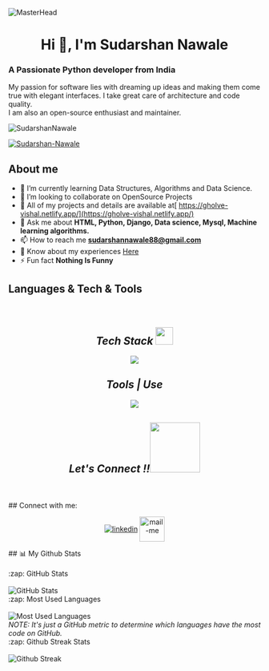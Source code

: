  
![MasterHead](https://indoanalytica.com/static/images/bannerr.gif)
<h1 align="center">Hi 👋, I'm Sudarshan Nawale</h1>


<h3>A Passionate Python developer from India</h3>
<p>My passion for software lies with dreaming up ideas and making them come true with elegant interfaces. I take great care of architecture and code quality.<br>
I am also an open-source enthusiast and maintainer.</p>

<p align="left"> <img src="https://komarev.com/ghpvc/?username=vishal1106&label=Profile%20views&color=0e75b6&style=flat" alt="SudarshanNawale" /> </p>
<p align="left"> <a href="https://github.com/ryo-ma/github-profile-trophy"><img src="https://github-profile-trophy.vercel.app/?username=SudarshanNawale" alt="Sudarshan-Nawale" /></a> </p>



## About me
- 🌱 I’m currently learning Data Structures, Algorithms and Data Science.
- 👯 I’m looking to collaborate on OpenSource Projects
- 🤔 All of my projects and details are available at[ https://gholve-vishal.netlify.app/](https://gholve-vishal.netlify.app/)
- 💬 Ask me about <b> HTML, Python, Django, Data science, Mysql, Machine learning algorithms.</b>
- 📫 How to reach me **sudarshannawale88@gmail.com**
- 📄 Know about my experiences <a href="https://drive.google.com/file/d/1jzQRqFmutFNNH4azdo5Q7FXlOiXxzeTT/view?usp=sharing">Here</a>
- ⚡ Fun fact **Nothing Is Funny**




## Languages & Tech & Tools
<br/>
<h2 align="center"><i>Tech Stack <img src="https://camo.githubusercontent.com/beb64ff21c883e318e4f5db5231c2ba4175705bea1c9249e82a41ab375db4f75/68747470733a2f2f6d65646961322e67697068792e636f6d2f6d656469612f51737347456d706b79454f684243623765312f67697068792e6769663f6369643d656366303565343761306e336769316266716e74716d6f62386739616964316f796a327772336473336d67373030626c267269643d67697068792e676966" width="35"/></i></h2>
<p align="center">
  <a >
    <img src="https://skillicons.dev/icons?i=html,Python,Django,Mysql,Data Science,Machine learning Algorithms," />
  </a>
</p>
<!-- <img src="" alt="" /> -->
<h2 align="center"><i>Tools | Use</i></h2>
<p align="center">
  <a >
    <img src="https://skillicons.dev/icons?i=bash,codepen,firebase,git,github,heroku,netlify,powershell,vscode,visualstudio," />
  </a>
</p>

<h2 align="center"><i>Let's Connect !!<img src="https://raw.githubusercontent.com/ShahriarShafin/ShahriarShafin/main/Assets/handshake.gif" width="100" /></i></h2>


 
 
</p>
<br/>
<br/>
## Connect with me:

<p align="center">
  <a href="https://www.linkedin.com/in/sudarshan-nawale-2a9000278/" target="_blank"><img align="center" src="https://skillicons.dev/icons?i=linkedin" alt="linkedin" /></a>
  <a title="sudarshannawale88@gmail.com" href="mailto:sudarshannawale88@gmail.com" target="_blank"><img align="center"  src="https://cdn-icons-png.flaticon.com/128/888/888853.png"  width="50px"   alt="mail-me" /></a>
 

</p>
## 📊 My Github Stats
 <br/>
 <br/>

  <summary>:zap: GitHub Stats</summary>
  <br>
  <img alt="GitHub Stats" src="https://github-readme-stats.vercel.app/api?username=SudarshanNawale&include_all_commits=true&count_private=true&show_icons=true&theme=gruvbox" />



  <summary>:zap: Most Used Languages</summary>
  <br>
  <img alt="Most Used Languages" src="https://github-readme-stats.vercel.app/api/top-langs/?username=Sudarshan0107&langs_count=10&theme=gruvbox&layout=compact" />
  <br>
  <i>NOTE: It's just a GitHub metric to determine which languages have the most code on GitHub.</i>



  <summary>:zap: Github Streak Stats</summary>
  <br>
  <img alt="Github Streak" src="https://github-readme-streak-stats.herokuapp.com/?user=vishal1106&theme=gruvbox" />

<br><br>


 



               
                                                                                                                
                                                                                                                                                                   
                                                                                                                    
                                                                                                                 
                                                                                                                  

